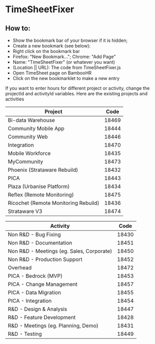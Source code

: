 # TimeSheetFixer

## How to:

* Show the bookmark bar of your browser if it is hidden;
* Create a new bookmark (see below): 
 * Right click on the bookmark bar
 * Firefox: "New Bookmark..."; Chrome: "Add Page"
 * Name: "TimeSheetFixer" (or whatever you want)
 * (Location || URL): The code from TimeSheetFixer.js
* Open TimeSheet page on BambooHR
* Click on the new bookmarklet to make a new entry

If you want to enter hours for different project or activity, change the projectId and activityId variables. Here are the existing projects and activities

Project | Code
------------ | -------------
Bi-data Warehouse | 18469
Community Mobile App | 18444
Community Web | 18446
Integration | 18470
Mobile Workforce | 18435
MyCommunity | 18473
Phoenix (Strataware Rebuild) | 18432
PICA | 18443
Plaza (Urbanise Platform) | 18434
Reflex (Remote Monitoring) | 18475
Ricochet (Remote Monitoring Rebuild) | 18436
Strataware V3 | 18474

Activity | Code
------------ | -------------
Non R&D - Bug Fixing | 18430
Non R&D - Documentation | 18451
Non R&D - Meetings (eg. Sales, Corporate) | 18450
Non R&D - Production Support | 18452
Overhead | 18472
PICA - Bedrock (MVP) | 18453
PICA - Change Management | 18457
PICA - Data Migration | 18455
PICA - Integration | 18454
R&D - Design & Analysis | 18447
R&D - Feature Development | 18428
R&D - Meetings (eg. Planning, Demo) | 18431
R&D - Testing | 18449
